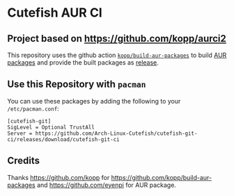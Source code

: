 # Cutefish AUR CI
## Project based on https://github.com/kopp/aurci2

This repository uses the github action
[`kopp/build-aur-packages`](https://github.com/kopp/build-aur-packages)
to build
[AUR packages](https://aur.archlinux.org/)
and provide the built packages as
[release](https://github.com/proxer05/cutefish-git-ci/releases/download/cutefish-git-ci).


## Use this Repository with `pacman`

You can use these packages by adding the following to your `/etc/pacman.conf`:

```
[cutefish-git]
SigLevel = Optional TrustAll
Server = https://github.com/Arch-Linux-Cutefish/cutefish-git-ci/releases/download/cutefish-git-ci
```

## Credits

Thanks https://github.com/kopp for https://github.com/kopp/build-aur-packages and  https://github.com/eyenpi for AUR package.
